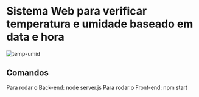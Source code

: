 # Sistema Web para verificar temperatura e umidade baseado em data e hora
![temp-umid](https://github.com/user-attachments/assets/f669450b-cd51-4d90-96d0-315fc4d5ea9d)

## Comandos
Para rodar o Back-end: node server.js
Para rodar o Front-end: npm start
